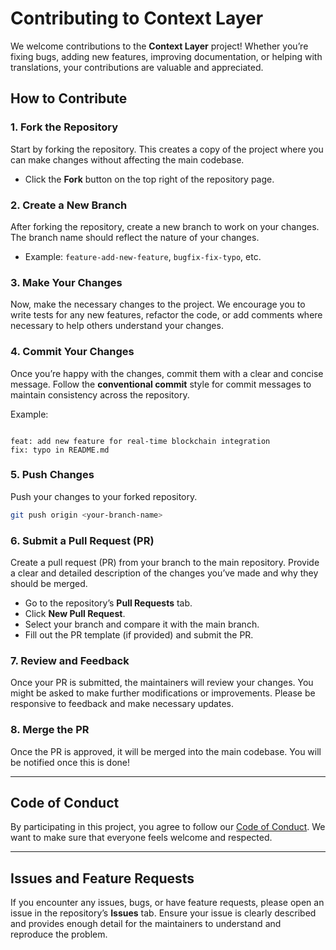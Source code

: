 # Contributing to Context Layer

We welcome contributions to the **Context Layer** project! Whether you’re fixing bugs, adding new features, improving documentation, or helping with translations, your contributions are valuable and appreciated.

## How to Contribute

### 1. Fork the Repository
Start by forking the repository. This creates a copy of the project where you can make changes without affecting the main codebase.

- Click the **Fork** button on the top right of the repository page.

### 2. Create a New Branch
After forking the repository, create a new branch to work on your changes. The branch name should reflect the nature of your changes. 

- Example: `feature-add-new-feature`, `bugfix-fix-typo`, etc.

### 3. Make Your Changes
Now, make the necessary changes to the project. We encourage you to write tests for any new features, refactor the code, or add comments where necessary to help others understand your changes.

### 4. Commit Your Changes
Once you’re happy with the changes, commit them with a clear and concise message. Follow the **conventional commit** style for commit messages to maintain consistency across the repository.

Example:
```

feat: add new feature for real-time blockchain integration
fix: typo in README.md

````

### 5. Push Changes
Push your changes to your forked repository.

```bash
git push origin <your-branch-name>
````

### 6. Submit a Pull Request (PR)

Create a pull request (PR) from your branch to the main repository. Provide a clear and detailed description of the changes you’ve made and why they should be merged.

* Go to the repository’s **Pull Requests** tab.
* Click **New Pull Request**.
* Select your branch and compare it with the main branch.
* Fill out the PR template (if provided) and submit the PR.

### 7. Review and Feedback

Once your PR is submitted, the maintainers will review your changes. You might be asked to make further modifications or improvements. Please be responsive to feedback and make necessary updates.

### 8. Merge the PR

Once the PR is approved, it will be merged into the main codebase. You will be notified once this is done!

---

## Code of Conduct

By participating in this project, you agree to follow our [Code of Conduct](./CODE_OF_CONDUCT.md). We want to make sure that everyone feels welcome and respected.

---

## Issues and Feature Requests

If you encounter any issues, bugs, or have feature requests, please open an issue in the repository’s **Issues** tab. Ensure your issue is clearly described and provides enough detail for the maintainers to understand and reproduce the problem.

```
